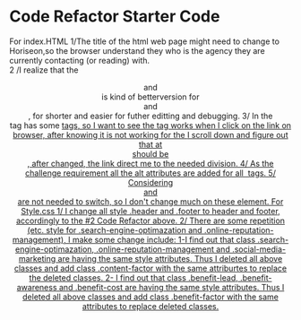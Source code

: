# Code Refactor Starter Code
For index.HTML
1/The title of the html web page might need to change to Horiseon,so the browser understand they who is the agency they are currently contacting (or reading) with.   
2 /I realize that the <header> and <footer> is kind of betterversion for <div class="header"> and <div class="footer">, for shorter and easier for futher editting and debugging.
3/ In the <header> tag has some <a href=""> tags, so I want to see the tag works when I click on the link on browser, after knowing it is not working for the <a href="#search-engine-optimazation"> I scroll down and figure out that at <div class="search-engine-optimization" > should be <div class="search-engine-optimization" id="search-engine-optimization">, after changed, the link direct me to the needed division.
4/ As the challenge requirement all the alt attributes are added for all <img> tags.
5/ Considering <div> and <section> are not needed to switch, so I don't change much on these element.
For Style.css
1/ I change all style .header and .footer to header and footer, accordingly to the #2 Code Refactor above.
2/ There are some repetition (etc. style for .search-engine-optimazation and .online-reputation-management), I make some change include:
        1-I find out that class .search-engine-optimazation, .online-reputation-management and .social-media-marketing are having the same style attributes. Thus I deleted all above classes and add class .content-factor with the same attriburtes to replace the deleted classes.
        2- I find out that class .benefit-lead, .benefit-awareness and .benefit-cost are having the same style attributes. Thus I deleted all above classes and add class .benefit-factor with the same attributes to replace deleted classes.
